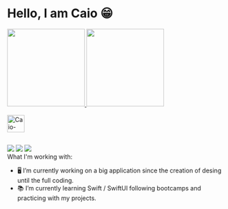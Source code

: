 # Hello, I am Caio 😁
<div>
  <a href="https://github.com/caiiocasttro">
  <img height="180em" src="https://github-readme-stats.vercel.app/api?username=caiiocasttro&show_icons=true&theme=dracula&include_all_commits=true&count_private=false"/>
  <img height="180em" src="https://github-readme-stats.vercel.app/api/top-langs/?username=caiiocasttro&layout=compact&langs_count=16&theme=dracula"/>
</div>
<div style="display: inline_block"><br>
  <img align="center" alt="Caio-Swift" height="40" width="40" src="https://cdn.jsdelivr.net/gh/devicons/devicon/icons/swift/swift-original.svg" />
</div>

##

<div> 
  <a href="https://instagram.com/caiosdev" target="_blank"><img src="https://img.shields.io/badge/-Instagram-%23E4405F?style=for-the-badge&logo=instagram&logoColor=white" target="_blank"></a>
 <a href="https://discord.gg/caiiocasttro#5268" target="_blank"><img src="https://img.shields.io/badge/Discord-7289DA?style=for-the-badge&logo=discord&logoColor=white" target="_blank"></a> 
  <a href="https://www.linkedin.com/in/caio-chaves-57055322b" target="_blank"><img src="https://img.shields.io/badge/-LinkedIn-%230077B5?style=for-the-badge&logo=linkedin&logoColor=white" target="_blank"></a> 
  </div>
What I'm working with:
  
- 🖥 I’m currently working on a big application since the creation of desing until the full coding.
- 📚 I’m currently learning Swift / SwiftUI following bootcamps and practicing with my projects.
